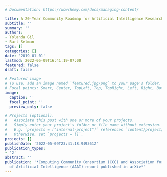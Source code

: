 ```yaml
---
# Documentation: https://wowchemy.com/docs/managing-content/

title: A 20-Year Community Roadmap for Artificial Intelligence Research in the US
subtitle: ''
summary: ''
authors:
- Yolanda Gil
- Bart Selman
tags: []
categories: []
date: '2019-01-01'
lastmod: 2022-05-09T16:41:19-07:00
featured: false
draft: false

# Featured image
# To use, add an image named `featured.jpg/png` to your page's folder.
# Focal points: Smart, Center, TopLeft, Top, TopRight, Left, Right, BottomLeft, Bottom, BottomRight.
image:
  caption: ''
  focal_point: ''
  preview_only: false

# Projects (optional).
#   Associate this post with one or more of your projects.
#   Simply enter your project's folder or file name without extension.
#   E.g. `projects = ["internal-project"]` references `content/project/deep-learning/index.md`.
#   Otherwise, set `projects = []`.
projects: []
publishDate: '2022-05-09T23:41:18.949361Z'
publication_types:
- '2'
abstract: ''
publication: '*Computing Community Consortium (CCC) and Association for the Advancement
  of Artificial Intelligence (AAAI) report published in arXiv*'
---
```

